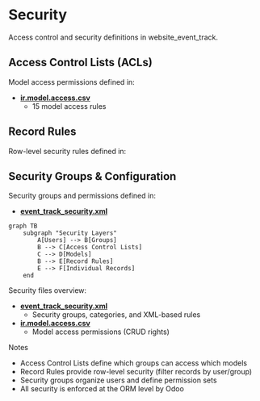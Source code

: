 # Security

Access control and security definitions in website_event_track.

## Access Control Lists (ACLs)

Model access permissions defined in:
- **[ir.model.access.csv](../website_event_track/security/ir.model.access.csv)**
  - 15 model access rules

## Record Rules

Row-level security rules defined in:

## Security Groups & Configuration

Security groups and permissions defined in:
- **[event_track_security.xml](../website_event_track/security/event_track_security.xml)**

```mermaid
graph TB
    subgraph "Security Layers"
        A[Users] --> B[Groups]
        B --> C[Access Control Lists]
        C --> D[Models]
        B --> E[Record Rules]
        E --> F[Individual Records]
    end
```

Security files overview:
- **[event_track_security.xml](../website_event_track/security/event_track_security.xml)**
  - Security groups, categories, and XML-based rules
- **[ir.model.access.csv](../website_event_track/security/ir.model.access.csv)**
  - Model access permissions (CRUD rights)

Notes
- Access Control Lists define which groups can access which models
- Record Rules provide row-level security (filter records by user/group)
- Security groups organize users and define permission sets
- All security is enforced at the ORM level by Odoo
